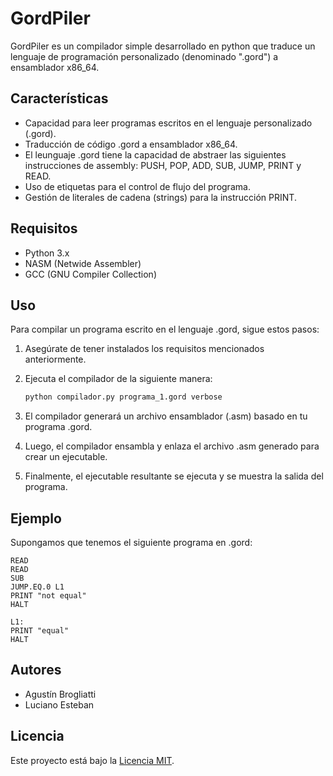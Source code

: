 # GordPiler

GordPiler es un compilador simple desarrollado en python que traduce un lenguaje de programación personalizado (denominado ".gord") a ensamblador x86_64.

## Características

- Capacidad para leer programas escritos en el lenguaje personalizado (.gord).
- Traducción de código .gord a ensamblador x86_64.
- El leunguaje .gord tiene la capacidad de abstraer las siguientes instrucciones de assembly: PUSH, POP, ADD, SUB, JUMP, PRINT y READ.
- Uso de etiquetas para el control de flujo del programa.
- Gestión de literales de cadena (strings) para la instrucción PRINT.

## Requisitos

- Python 3.x
- NASM (Netwide Assembler)
- GCC (GNU Compiler Collection)

## Uso

Para compilar un programa escrito en el lenguaje .gord, sigue estos pasos:

1. Asegúrate de tener instalados los requisitos mencionados anteriormente.
2. Ejecuta el compilador de la siguiente manera:

    ```bash
    python compilador.py programa_1.gord verbose
    ```

3. El compilador generará un archivo ensamblador (.asm) basado en tu programa .gord.
4. Luego, el compilador ensambla y enlaza el archivo .asm generado para crear un ejecutable.
5. Finalmente, el ejecutable resultante se ejecuta y se muestra la salida del programa.

## Ejemplo

Supongamos que tenemos el siguiente programa en .gord:

```plaintext
READ
READ
SUB
JUMP.EQ.0 L1
PRINT "not equal"
HALT

L1:
PRINT "equal"
HALT
```

## Autores

- Agustín Brogliatti
- Luciano Esteban

## Licencia

Este proyecto está bajo la [Licencia MIT](LICENSE).